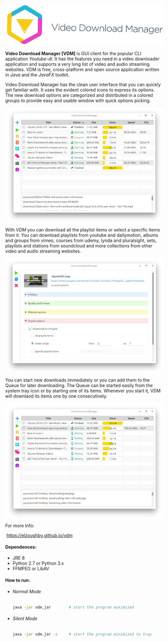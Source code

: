 ![VDM Logo](docs/assets/img/VDM-Wide-Light.png)

**Video Download Manager [VDM]** is GUI client for the popular CLI application *Youtube-dl*. It has the features you need in a video downloader application and supports a very long list of video and audio streaming websites. VDM is free, cross-platform and open source application written in *Java* and the *JavaFX* toolkit. 





Video Download Manager has the clean user interface that you can quickly get familiar with. It uses the evident colored icons to express its options. The new download options are categorized and distributed in a colored groups to provide easy and usable window with quick options picking.

![home window](docs/assets/img/vdm-ui.png)



With *VDM* you can download all the playlist items or select a specific items from it. You can download playlists from youtube and dailymotion, albums and groups from vimeo, courses from udemy, lynda and pluralsight, sets, playlists and stations from soundcloud and more collections from other video and audio streaming websites.

![home window](docs/assets/img/vdm-playlist.png)



You can start new downloads immediately or you can add them to the Queue for later downloading. The Queue can be started easily from the system tray icon or by starting one of its items. Whenever you start it, VDM will downlaod its items one by one consecutively.

![home window](docs/assets/img/vdm-queue.png)



For more Info:

​	https://elzoughby.github.io/vdm



#### Dependences:

- JRE 8
- Python 2.7 or Python 3.x
- FFMPEG or LibAV





#### How to run:

- ###### Normal Mode

  ```bash
  java -jar vdm.jar        # start the program maximized
  ```


- ###### Silent Mode

  ```bash
  java -jar vdm.jar -s     # start the program minimized to tray
  ```



